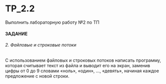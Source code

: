 # TP_2.2
Выполнить лабораторную работу №2 по ТП
#### ЗАДАНИЕ
###### 2. Файловые и строковые потоки
С использованием файловых и строковых потоков написать программу, которая считывает текст из файла и выводит его на экран, заменив цифры от 0 до 9 словами «ноль», «один», ..., «девять», начиная каждое предложение с новой строки.
